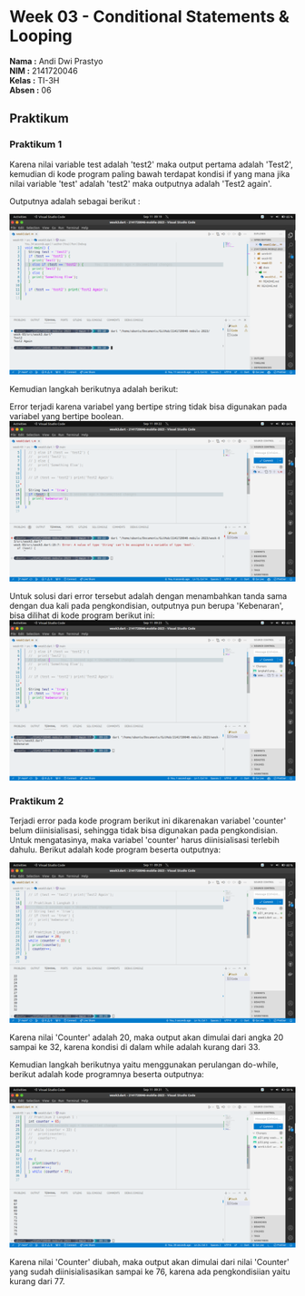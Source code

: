 # Week 03 - Conditional Statements & Looping

**Nama :** Andi Dwi Prastyo<br>
**NIM :** 2141720046<br>
**Kelas :** TI-3H<br>
**Absen :** 06

## Praktikum

### Praktikum 1 

Karena nilai variable test adalah 'test2' maka output pertama adalah 'Test2', kemudian di kode program paling bawah terdapat kondisi if yang mana jika nilai variable 'test' adalah 'test2' maka outputnya adalah 'Test2 again'.

Outputnya adalah sebagai berikut :

![image](./docs/img/p1l1.png)

Kemudian langkah berikutnya adalah berikut:

Error terjadi karena variabel yang bertipe string tidak bisa digunakan pada variabel yang bertipe boolean.
![image](./docs/img/p1l3_error.png)

Untuk solusi dari error tersebut adalah dengan menambahkan tanda sama dengan dua kali pada pengkondisian, outputnya pun berupa 'Kebenaran', bisa dilihat di kode program berikut ini:
![image](./docs/img/p1l3_fixed.png)

### Praktikum 2

Terjadi error pada kode program berikut ini dikarenakan variabel 'counter' belum diinisialisasi, sehingga tidak bisa digunakan pada pengkondisian. Untuk mengatasinya, maka variabel 'counter' harus diinisialisasi terlebih dahulu. Berikut adalah kode program beserta outputnya:

![image](./docs/img/p2l2.png)

Karena nilai 'Counter' adalah 20, maka output akan dimulai dari angka 20 sampai ke 32, karena kondisi di dalam while adalah kurang dari 33.

Kemudian langkah berikutnya yaitu menggunakan perulangan do-while, berikut adalah kode programnya beserta outputnya:

![image](./docs/img/p2l3.png)

Karena nilai 'Counter' diubah, maka output akan dimulai dari nilai 'Counter' yang sudah diinisialisasikan sampai ke 76, karena ada pengkondisiian yaitu kurang dari 77.